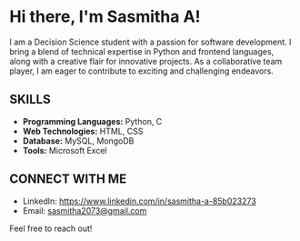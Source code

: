 # Hi there, I'm Sasmitha A! 
I am a Decision Science student with a passion for software development. I bring a blend of technical expertise in Python and frontend languages, along with a creative flair for innovative projects. 
As a collaborative team player, I am eager to contribute to exciting and challenging endeavors.

## SKILLS

- **Programming Languages:** Python, C
- **Web Technologies:** HTML, CSS
- **Database:** MySQL, MongoDB
- **Tools:** Microsoft Excel


## CONNECT WITH ME

- LinkedIn: https://www.linkedin.com/in/sasmitha-a-85b023273
- Email: sasmitha2073@gmail.com

Feel free to reach out!

